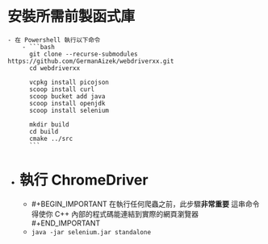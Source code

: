 # 安裝所需前製函式庫
	- 在 Powershell 執行以下命令
		- ```bash
		  git clone --recurse-submodules https://github.com/GermanAizek/webdriverxx.git
		  cd webdriverxx
		  
		  vcpkg install picojson
		  scoop install curl
		  scoop bucket add java
		  scoop install openjdk
		  scoop install selenium
		  
		  mkdir build
		  cd build
		  cmake ../src
		  ```
- # 執行 ChromeDriver
	- #+BEGIN_IMPORTANT
	  在執行任何爬蟲之前，此步驟**非常重要**
	  這串命令得使你 C++ 內部的程式碼能連結到實際的網頁瀏覽器
	  #+END_IMPORTANT
	- `java -jar selenium.jar standalone`